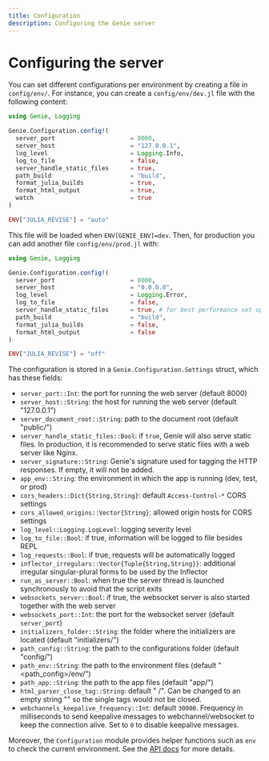 ```yaml
---
title: Configuration
description: Configuring the Genie server
---
```


# Configuring the server

You can set different configurations per environment by creating a file in `config/env/`. For instance, you can create a `config/env/dev.jl` file with the following content:

```julia
using Genie, Logging

Genie.Configuration.config!(
  server_port                     = 8000,
  server_host                     = "127.0.0.1",
  log_level                       = Logging.Info,
  log_to_file                     = false,
  server_handle_static_files      = true,
  path_build                      = "build",
  format_julia_builds             = true,
  format_html_output              = true,
  watch                           = true
)

ENV["JULIA_REVISE"] = "auto"
```
This file will be loaded when `ENV[GENIE_ENV]=dev`. Then, for production you can add another file `config/env/prod.jl` with:

```julia
using Genie, Logging

Genie.Configuration.config!(
  server_port                     = 8000,
  server_host                     = "0.0.0.0",
  log_level                       = Logging.Error,
  log_to_file                     = false,
  server_handle_static_files      = true, # for best performance set up Nginx or Apache web proxies and set this to false
  path_build                      = "build",
  format_julia_builds             = false,
  format_html_output              = false
)

ENV["JULIA_REVISE"] = "off"
```

The configuration is stored in a `Genie.Configuration.Settings` struct, which has these fields:

- `server_port::Int`: the port for running the web server (default 8000)
- `server_host::String`: the host for running the web server (default "127.0.0.1")
- `server_document_root::String`: path to the document root (default "public/")
- `server_handle_static_files::Bool`: if `true`, Genie will also serve static files. In production, it is recommended to serve static files with a web server like Nginx.
- `server_signature::String`: Genie's signature used for tagging the HTTP responses. If empty, it will not be added.
- `app_env::String`: the environment in which the app is running (dev, test, or prod)
- `cors_headers::Dict{String,String}`: default `Access-Control-*` CORS settings
- `cors_allowed_origins::Vector{String}`: allowed origin hosts for CORS settings
- `log_level::Logging.LogLevel`: logging severity level
- `log_to_file::Bool`: if true, information will be logged to file besides REPL
- `log_requests::Bool`: if true, requests will be automatically logged
- `inflector_irregulars::Vector{Tuple{String,String}}`: additional irregular singular-plural forms to be used by the Inflector
- `run_as_server::Bool`: when true the server thread is launched synchronously to avoid that the script exits
- `websockets_server::Bool`: if true, the websocket server is also started together with the web server
- `websockets_port::Int`: the port for the websocket server (default `server_port`)
- `initializers_folder::String`: the folder where the initializers are located (default "initializers/")
- `path_config::String`: the path to the configurations folder (default "config/")
- `path_env::String`: the path to the environment files (default "<path_config>/env/")
- `path_app::String`: the path to the app files (default "app/")
- `html_parser_close_tag::String`: default " /". Can be changed to an empty string "" so the single tags would not be closed.
- `webchannels_keepalive_frequency::Int`: default `30000`. Frequency in milliseconds to send keepalive messages to webchannel/websocket to keep the connection alive. Set to `0` to disable keepalive messages.

Moreover, the `Configuration` module provides helper functions such as `env` to check the current environment. See the [API docs](https://learn.genieframework.com/docs/api/server/configuration) for more details.
